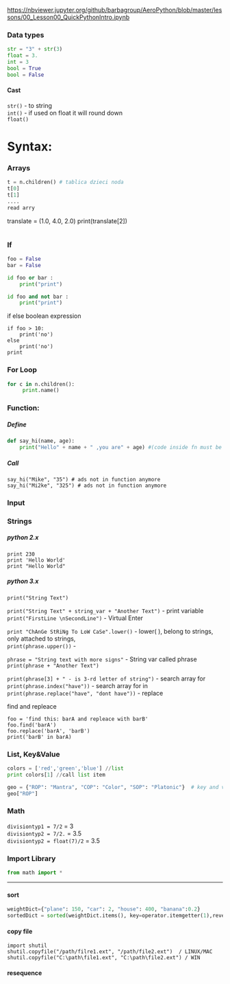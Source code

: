 

https://nbviewer.jupyter.org/github/barbagroup/AeroPython/blob/master/lessons/00_Lesson00_QuickPythonIntro.ipynb


### Data types
```python
str = "3" + str(3)
float = 3.
int = 3
bool = True
bool = False
```
#### Cast
`str()` - to string  
`int()` - if used on float it will  round down  
`float()`  



# Syntax:

### Arrays
```python
t = n.children() # tablica dzieci noda
t[0]
t[1]
....
read arry
```
translate = (1.0, 4.0, 2.0)
print(translate[2])
```
```

### If
```python
foo = False
bar = False

id foo or bar :
	print("print")

id foo and not bar :
	print("print")

```
if else boolean expression
```
if foo > 10:
	print('no')
else
	print('no')
print
```
### For Loop
```python
for c in n.children():
     print.name()
```

### Function:


##### Define
```python
def say_hi(name, age):  
    print("Hello" + name + " ,you are" + age) #(code inside fn must be indentet)  
```
##### Call
```
say_hi("Mike", "35") # ads not in function anymore
say_hi("Mi2ke", "325") # ads not in function anymore
```




### Input

### Strings
##### python 2.x   
`print 230`  
`print 'Hello World'`  
`print "Hello World"`   

##### python 3.x  
`print("String Text")`   

`print("String Text" + string_var + "Another Text")` - print variable     
`print("FirstLine \nSecondLine")` - Virtual Enter  

`print "ChAnGe StRiNg To LoW CaSe".lower()` -  lower( ), belong to strings, only attached to strings,   
`print(phrase.upper())` -   

`phrase = "String text with more signs"` - String var called phrase
`print(phrase + "Another Text")`    

`print(phrase[3] + " - is 3-rd letter of string")` -  search array for
`print(phrase.index("have"))` - search array for in
`print(phrase.replace("have", "dont have"))` - replace


find and repleace
```
foo = 'find this: barA and repleace with barB'
foo.find('barA')
foo.replace('barA', 'barB')    
print('barB' in barA)  

```

### List, Key&Value
```python
colors = ['red','green','blue'] //list  
print colors[1] //call list item   

geo = {"ROP": "Mantra", "COP": "Color", "SOP": "Platonic"}  # key and value   
geo["ROP"]  
```

### Math
`divisiontyp1 = 7/2` = 3   
`divisiontyp2 = 7/2.` = 3.5    
`divisiontyp2 = float(7)/2` = 3.5  


### Import Library
```python
from math import *
```

----

#### sort
```python
weightDict={"plane": 150, "car": 2, "house": 400, "banana":0.2}
sortedDict = sorted(weightDict.items(), key=operator.itemgetter(1),reverse=True)
```

#### copy file
```
import shutil
shutil.copyfile("/path/filre1.ext", "/path/file2.ext")  / LINUX/MAC
shutil.copyfile("C:\path\file1.ext", "C:\path\file2.ext") / WIN
```

#### resequence

